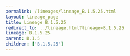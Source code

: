 ```yaml
---
permalink: /lineages/lineage_B.1.5.25.html
layout: lineage_page
title: Lineage B.1.5.25
redirect_to: ../lineage.html?lineage=B.1.5.25
lineage: B.1.5.25
parent: B.1.5
children: ['B.1.5.25']
---
```

